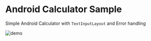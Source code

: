 # Android Calculator Sample

Simple Android Calculator with `TextInputLayout` and Error handling

![demo](http://im2.ezgif.com/tmp/ezgif-56916594.gif)
